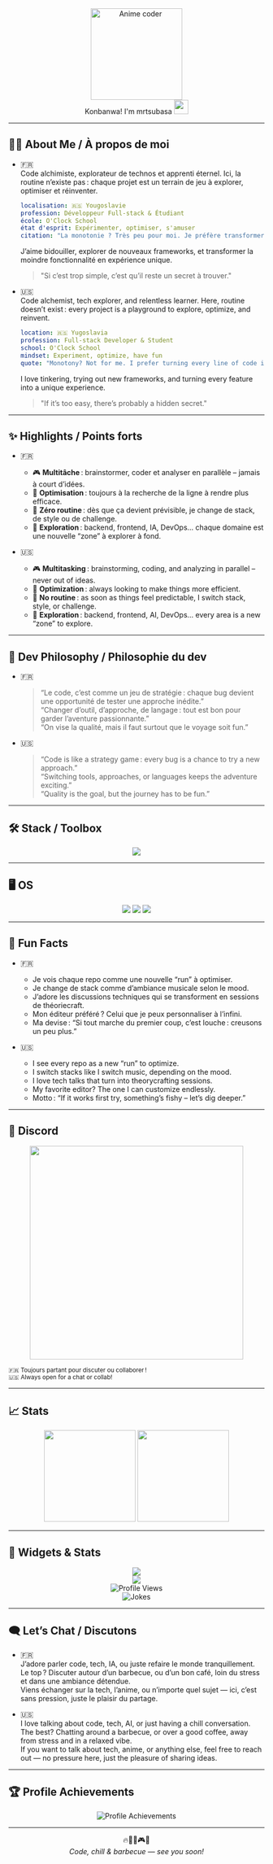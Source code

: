 <div align="center">
   <img src="https://media.giphy.com/media/DXJftE7hSlEt2/giphy.gif" width="180" alt="Anime coder"/>
   <br>
      Konbanwa! I'm mrtsubasa <img src="https://em-content.zobj.net/source/animated-noto-color-emoji/356/sparkles_2728.gif" width="28"/>
</div>

---

## 🧑‍💻 About Me / À propos de moi

- 🇫🇷  
  Code alchimiste, explorateur de technos et apprenti éternel. Ici, la routine n’existe pas : chaque projet est un terrain de jeu à explorer, optimiser et réinventer.  
  ```yaml
  localisation: 🇷🇸 Yougoslavie
  profession: Développeur Full-stack & Étudiant
  école: O'Clock School
  état d'esprit: Expérimenter, optimiser, s'amuser
  citation: "La monotonie ? Très peu pour moi. Je préfère transformer chaque ligne de code en mini-challenge."
  ```
  J’aime bidouiller, explorer de nouveaux frameworks, et transformer la moindre fonctionnalité en expérience unique.  
  > "Si c’est trop simple, c’est qu’il reste un secret à trouver."

- 🇺🇸  
  Code alchemist, tech explorer, and relentless learner. Here, routine doesn’t exist : every project is a playground to explore, optimize, and reinvent.  
  ```yaml
  location: 🇷🇸 Yugoslavia
  profession: Full-stack Developer & Student
  school: O'Clock School
  mindset: Experiment, optimize, have fun
  quote: "Monotony? Not for me. I prefer turning every line of code into a mini-challenge."
  ```
  I love tinkering, trying out new frameworks, and turning every feature into a unique experience.  
  > "If it’s too easy, there’s probably a hidden secret."

---

## ✨ Highlights / Points forts

- 🇫🇷  
  - 🎮 **Multitâche** : brainstormer, coder et analyser en parallèle – jamais à court d’idées.  
  - 🧬 **Optimisation** : toujours à la recherche de la ligne à rendre plus efficace.  
  - 🥱 **Zéro routine** : dès que ça devient prévisible, je change de stack, de style ou de challenge.  
  - 🧩 **Exploration** : backend, frontend, IA, DevOps… chaque domaine est une nouvelle “zone” à explorer à fond.

- 🇺🇸  
  - 🎮 **Multitasking** : brainstorming, coding, and analyzing in parallel – never out of ideas.  
  - 🧬 **Optimization** : always looking to make things more efficient.  
  - 🥱 **No routine** : as soon as things feel predictable, I switch stack, style, or challenge.  
  - 🧩 **Exploration** : backend, frontend, AI, DevOps… every area is a new “zone” to explore.

---

## 🧠 Dev Philosophy / Philosophie du dev

- 🇫🇷  
  > “Le code, c’est comme un jeu de stratégie : chaque bug devient une opportunité de tester une approche inédite.”  
  > “Changer d’outil, d’approche, de langage : tout est bon pour garder l’aventure passionnante.”  
  > “On vise la qualité, mais il faut surtout que le voyage soit fun.”

- 🇺🇸  
  > “Code is like a strategy game : every bug is a chance to try a new approach.”  
  > “Switching tools, approaches, or languages keeps the adventure exciting.”  
  > “Quality is the goal, but the journey has to be fun.”

---

## 🛠️ Stack / Toolbox

<p align="center">
  <img src="https://skillicons.dev/icons?i=go,js,ts,html,css,react,nextjs,angular,php,symfony,tailwind,bootstrap,jquery,nodejs,bun,deno,laravel,mysql,postgres,mongodb,prisma,sequelize,python,docker,git" />
</p>

---

## 🖥️ OS

<p align="center">
  <img src="https://img.shields.io/badge/NixOS-5277C3?style=for-the-badge&logo=NixOS&logoColor=white"/>
  <img src="https://img.shields.io/badge/Arch%20Linux-1793D1?style=for-the-badge&logo=arch-linux&logoColor=white"/>
  <img src="https://img.shields.io/badge/Windows-0078D6?style=for-the-badge&logo=windows&logoColor=white"/>
</p>

---

## 🤩 Fun Facts

- 🇫🇷  
  - Je vois chaque repo comme une nouvelle “run” à optimiser.  
  - Je change de stack comme d’ambiance musicale selon le mood.  
  - J’adore les discussions techniques qui se transforment en sessions de théoriecraft.  
  - Mon éditeur préféré ? Celui que je peux personnaliser à l’infini.  
  - Ma devise : “Si tout marche du premier coup, c’est louche : creusons un peu plus.”

- 🇺🇸  
  - I see every repo as a new “run” to optimize.  
  - I switch stacks like I switch music, depending on the mood.  
  - I love tech talks that turn into theorycrafting sessions.  
  - My favorite editor? The one I can customize endlessly.  
  - Motto : “If it works first try, something’s fishy – let’s dig deeper.”

---

## 📡 Discord

<p align="center">
  <img src="https://lanyard.cnrad.dev/api/1072553881134972970?showDisplayName=true&hideActivity=true&theme=dark" width="420"/>
</p>
<sup align="center">
  🇫🇷 Toujours partant pour discuter ou collaborer !<br>🇺🇸 Always open for a chat or collab!
</sup>

---

## 📈 Stats

<p align="center">
  <img height="180em" src="https://github-readme-stats-eight-theta.vercel.app/api?username=mrtsubasa&show_icons=true&theme=algolia&include_all_commits=true&count_private=true"/>
  <img height="180em" src="https://github-readme-stats-eight-theta.vercel.app/api/top-langs/?username=mrtsubasa&layout=compact&langs_count=8&theme=algolia"/>
</p>

---

## 🎯 Widgets & Stats

<p align="center">
  <img src="https://streak-stats.demolab.com/?user=mrtsubasa&theme=algolia&hide_border=true"/><br>
  <img src="https://github-profile-trophy.vercel.app/?username=mrtsubasa&theme=algolia&no-frame=true&no-bg=true&margin-w=10" /><br>
  <img src="https://komarev.com/ghpvc/?username=mrtsubasa&color=9d4edd&style=flat-square" alt="Profile Views" /><br>
  <img src="https://readme-jokes.vercel.app/api?hideBorder&theme=algolia" alt="Jokes"/><br>
</p>

---

## 🗨️ Let’s Chat / Discutons

- 🇫🇷  
  J’adore parler code, tech, IA, ou juste refaire le monde tranquillement. Le top ? Discuter autour d’un barbecue, ou d’un bon café, loin du stress et dans une ambiance détendue.  
  Viens échanger sur la tech, l’anime, ou n’importe quel sujet — ici, c’est sans pression, juste le plaisir du partage.

- 🇺🇸  
  I love talking about code, tech, AI, or just having a chill conversation. The best? Chatting around a barbecue, or over a good coffee, away from stress and in a relaxed vibe.  
  If you want to talk about tech, anime, or anything else, feel free to reach out — no pressure here, just the pleasure of sharing ideas.

---

## 🏆 Profile Achievements

<p align="center">
  <img src="https://github-profile-achievements.vercel.app/api/achievements?username=mrtsubasa&theme=algolia&row=2" alt="Profile Achievements" />
</p>

---

<p align="center">
  🔥🐉🐧🎮🍖<br>
  <i>Code, chill & barbecue — see you soon!<br></i>
</p>
